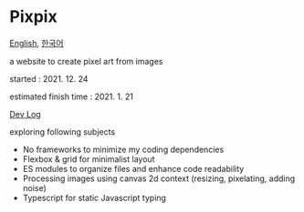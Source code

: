 # Pixpix
[English](README.md), [한국어](README.ko.md)

a website to create pixel art from images

started : 2021. 12. 24

estimated finish time : 2021. 1. 21 

[Dev Log](https://github.com/spirited-hunger/pixelizer/projects/1)

exploring following subjects 
- No frameworks to minimize my coding dependencies
- Flexbox & grid for minimalist layout
- ES modules to organize files and enhance code readability
- Processing images using canvas 2d context (resizing, pixelating, adding noise)
- Typescript for static Javascript typing
